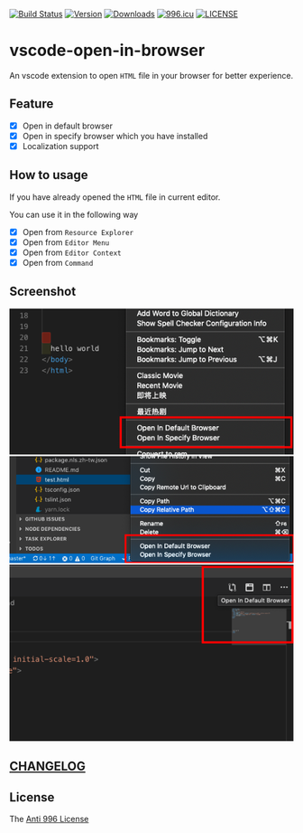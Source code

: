 [![Build Status](https://travis-ci.com/axetroy/vscode-open-in-browser.svg?branch=master)](https://travis-ci.com/axetroy/vscode-open-in-browser)
[![Version](https://vsmarketplacebadge.apphb.com/version/axetroy.vscode-open-in-browser.svg)](https://marketplace.visualstudio.com/items?itemName=axetroy.vscode-open-in-browser)
[![Downloads](https://vsmarketplacebadge.apphb.com/downloads/axetroy.vscode-open-in-browser.svg)](https://marketplace.visualstudio.com/items?itemName=axetroy.vscode-open-in-browser)
[![996.icu](https://img.shields.io/badge/link-996.icu-red.svg)](https://996.icu)
[![LICENSE](https://img.shields.io/badge/license-Anti%20996-blue.svg)](https://github.com/996icu/996.ICU/blob/master/LICENSE)

# vscode-open-in-browser

An vscode extension to open `HTML` file in your browser for better experience.

## Feature

- [x] Open in default browser
- [x] Open in specify browser which you have installed
- [x] Localization support

## How to usage

If you have already opened the `HTML` file in current editor.

You can use it in the following way

- [x] Open from `Resource Explorer`
- [x] Open from `Editor Menu`
- [x] Open from `Editor Context`
- [x] Open from `Command`

## Screenshot

![1](https://github.com/axetroy/vscode-open-in-browser/raw/master/screenshot/1.png)
![2](https://github.com/axetroy/vscode-open-in-browser/raw/master/screenshot/2.png)
![3](https://github.com/axetroy/vscode-open-in-browser/raw/master/screenshot/3.png)

## [CHANGELOG](https://github.com/axetroy/vscode-open-in-browser/blob/master/CHANGELOG.md)

## License

The [Anti 996 License](https://github.com/axetroy/vscode-open-in-browser/blob/master/LICENSE)
